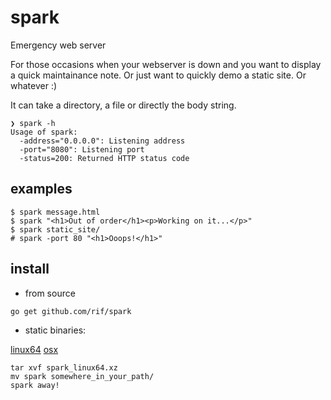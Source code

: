 # spark

Emergency web server

For those occasions when your webserver is down and you want to display a quick maintainance note. Or just want to quickly demo a static site. Or whatever :)

It can take a directory, a file or directly the body string.


```
❯ spark -h
Usage of spark:
  -address="0.0.0.0": Listening address
  -port="8080": Listening port
  -status=200: Returned HTTP status code
```

## examples

```
$ spark message.html
$ spark "<h1>Out of order</h1><p>Working on it...</p>"
$ spark static_site/
# spark -port 80 "<h1>Ooops!</h1>"
```

## install
- from source
```
go get github.com/rif/spark
```
- static binaries:

[linux64](https://github.com/rif/spark/releases/download/v1.1/spark_linux64.xz)
[osx](https://github.com/rif/spark/releases/download/v1.1/spark_osx.xz)

```
tar xvf spark_linux64.xz
mv spark somewhere_in_your_path/
spark away!
```
